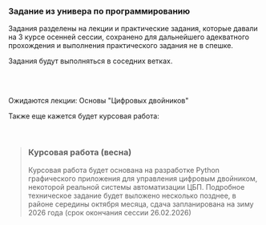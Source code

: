 ### Задание из универа по программированию

Задания разделены на лекции и практические задания, которые давали на 3 курсе осенней сессии, сохранено для дальнейшего адекватного прохождения и выполнения практического задания не в спешке.

Задания будут выполняться в соседних ветках.

<br>
<br>

Ожидаются лекции:
Основы "Цифровых двойников"


Также еще кажется будет курсовая работа:

<br>

> ### Курсовая работа (весна)
> Курсовая работа будет основана на разработке Python графического приложения для управления цифровым двойником, некоторой реальной системы автоматизации ЦБП.
> Подробное техническое задание будет выложено несколько позднее, в районе середины октября месяца, сдача запланирована на зиму 2026 года (срок окончания сессии 26.02.2026)
